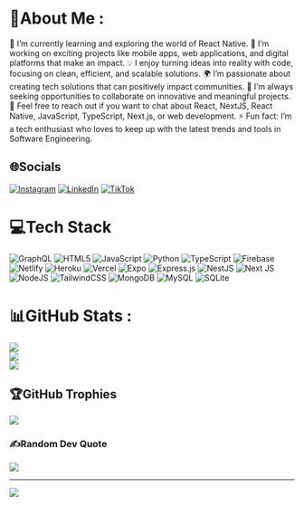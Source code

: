 # 💫About Me :
🌱 I’m currently learning and exploring the world of React Native.
🔭 I’m working on exciting projects like mobile apps, web applications, and digital platforms that make an impact.
💡 I enjoy turning ideas into reality with code, focusing on clean, efficient, and scalable solutions.
🌍 I’m passionate about creating tech solutions that can positively impact communities.
🚀 I’m always seeking opportunities to collaborate on innovative and meaningful projects.
💬 Feel free to reach out if you want to chat about React, NextJS, React Native, JavaScript, TypeScript, Next.js, or web development.
⚡ Fun fact: I’m a tech enthusiast who loves to keep up with the latest trends and tools in Software Engineering.  

## 🌐Socials
[![Instagram](https://img.shields.io/badge/Instagram-%23E4405F.svg?logo=Instagram&logoColor=white)](https://instagram.com/colinmarklubembe) [![LinkedIn](https://img.shields.io/badge/LinkedIn-%230077B5.svg?logo=linkedin&logoColor=white)](https://linkedin.com/in/colin-lubembe-wafula) [![TikTok](https://img.shields.io/badge/TikTok-%23000000.svg?logo=TikTok&logoColor=white)](https://tiktok.com/@colinmarkl) 

# 💻Tech Stack
![GraphQL](https://img.shields.io/badge/-GraphQL-E10098?style=for-the-badge&logo=graphql&logoColor=white) ![HTML5](https://img.shields.io/badge/html5-%23E34F26.svg?style=for-the-badge&logo=html5&logoColor=white) ![JavaScript](https://img.shields.io/badge/javascript-%23323330.svg?style=for-the-badge&logo=javascript&logoColor=%23F7DF1E) ![Python](https://img.shields.io/badge/python-3670A0?style=for-the-badge&logo=python&logoColor=ffdd54) ![TypeScript](https://img.shields.io/badge/typescript-%23007ACC.svg?style=for-the-badge&logo=typescript&logoColor=white) ![Firebase](https://img.shields.io/badge/firebase-%23039BE5.svg?style=for-the-badge&logo=firebase) ![Netlify](https://img.shields.io/badge/netlify-%23000000.svg?style=for-the-badge&logo=netlify&logoColor=#00C7B7) ![Heroku](https://img.shields.io/badge/heroku-%23430098.svg?style=for-the-badge&logo=heroku&logoColor=white) ![Vercel](https://img.shields.io/badge/vercel-%23000000.svg?style=for-the-badge&logo=vercel&logoColor=white) ![Expo](https://img.shields.io/badge/expo-1C1E24?style=for-the-badge&logo=expo&logoColor=#D04A37) ![Express.js](https://img.shields.io/badge/express.js-%23404d59.svg?style=for-the-badge&logo=express&logoColor=%2361DAFB) ![NestJS](https://img.shields.io/badge/nestjs-%23E0234E.svg?style=for-the-badge&logo=nestjs&logoColor=white) ![Next JS](https://img.shields.io/badge/Next-black?style=for-the-badge&logo=next.js&logoColor=white) ![NodeJS](https://img.shields.io/badge/node.js-6DA55F?style=for-the-badge&logo=node.js&logoColor=white) ![TailwindCSS](https://img.shields.io/badge/tailwindcss-%2338B2AC.svg?style=for-the-badge&logo=tailwind-css&logoColor=white) ![MongoDB](https://img.shields.io/badge/MongoDB-%234ea94b.svg?style=for-the-badge&logo=mongodb&logoColor=white) ![MySQL](https://img.shields.io/badge/mysql-%2300f.svg?style=for-the-badge&logo=mysql&logoColor=white) ![SQLite](https://img.shields.io/badge/sqlite-%2307405e.svg?style=for-the-badge&logo=sqlite&logoColor=white)
# 📊GitHub Stats :
![](https://github-readme-stats.vercel.app/api?username=colinmarklubembe&theme=nord&hide_border=true&include_all_commits=false&count_private=false)<br/>
![](https://github-readme-streak-stats.herokuapp.com/?user=colinmarklubembe&theme=nord&hide_border=true)<br/>
![](https://github-readme-stats.vercel.app/api/top-langs/?username=colinmarklubembe&theme=nord&hide_border=true&include_all_commits=false&count_private=false&layout=compact)

## 🏆GitHub Trophies
![](https://github-trophies.vercel.app/?username=colinmarklubembe&theme=discord&no-frame=true&no-bg=false&margin-w=4)

### ✍️Random Dev Quote
![](https://quotes-github-readme.vercel.app/api?type=horizontal&theme=dark)

---
[![](https://visitcount.itsvg.in/api?id=colinmarklubembe&icon=0&color=0)](https://visitcount.itsvg.in)
